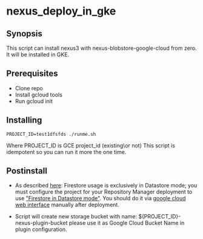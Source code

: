 # nexus_deploy_in_gke

Synopsis
----------

This script can install nexus3 with nexus-blobstore-google-cloud from zero. It will be installed in GKE.

Prerequisites
----------

- Clone repo
- Install gcloud tools
- Run gcloud init

Installing
----------
```
PROJECT_ID=test1dfsfds ./runme.sh
```
Where PROJECT_ID is GCE project_id (existing\or not)
This script is idempotent so you can run it more the one time.

Postinstall
----------
- As described [here](https://github.com/sonatype-nexus-community/nexus-blobstore-google-cloud):
Firestore usage is exclusively in Datastore mode; you must configure the project for your Repository Manager deployment
to use ["Firestore in Datastore mode"](https://cloud.google.com/firestore/docs/firestore-or-datastore). You should do it via [google cloud web interface](https://console.cloud.google.com/firestore) manually after deployment.

- Script will create new storage bucket with name: ${PROJECT_ID}-nexus-plugin-bucket please use it as Google Cloud Bucket Name in plugin configuration.
